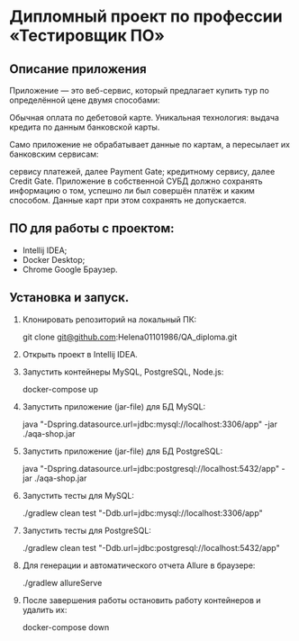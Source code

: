 # Дипломный проект по профессии «Тестировщик ПО»

## Описание приложения
Приложение — это веб-сервис, который предлагает купить тур по определённой цене двумя способами:

Обычная оплата по дебетовой карте.
Уникальная технология: выдача кредита по данным банковской карты.

Само приложение не обрабатывает данные по картам, а пересылает их банковским сервисам:

сервису платежей, далее Payment Gate;
кредитному сервису, далее Credit Gate.
Приложение в собственной СУБД должно сохранять информацию о том, успешно ли был совершён платёж и каким способом. Данные карт при этом сохранять не допускается.

## ПО для работы с проектом:
 - Intellij IDEA;
 - Docker Desktop;
 - Chrome Google Браузер.

 ## Установка и запуск.

 1. Клонировать репозиторий на локальный ПК: 

     git clone git@github.com:Helena01101986/QA_diploma.git

2. Открыть проект в Intellij IDEA.
3. Запустить контейнеры MySQL, PostgreSQL, Node.js:

    docker-compose up

4. Запустить приложение (jar-file) для БД MySQL:

    java "-Dspring.datasource.url=jdbc:mysql://localhost:3306/app" -jar ./aqa-shop.jar

5. Запустить приложение (jar-file) для БД PostgreSQL:

    java "-Dspring.datasource.url=jdbc:postgresql://localhost:5432/app" -jar ./aqa-shop.jar

6. Запустить тесты для MySQL:

    ./gradlew clean test "-Ddb.url=jdbc:mysql://localhost:3306/app"

7. Запустить тесты для PostgreSQL:

    ./gradlew clean test "-Ddb.url=jdbc:postgresql://localhost:5432/app"

8. Для генерации и автоматического отчета Allure в браузере:

    ./gradlew allureServe

9. После завершения работы остановить работу контейнеров и удалить их:

    docker-compose down
